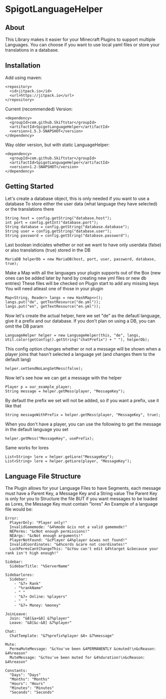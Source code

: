 # SpigotLanguageHelper

## About
This Library makes it easier for your Minecraft Plugins to support multiple Languages.
You can choose if you want to use local yaml files or store your translations in a database.

## Installation
Add using maven:
```
<repository>
  <id>jitpack.io</id>
  <url>https://jitpack.io</url>
</repository>
```
Current (recommended) Version:
```
<dependency>
  <groupId>com.github.Skiftstar</groupId>
  <artifactId>SpigotLanguageHelper</artifactId>
  <version>1.5.3-SNAPSHOT</version>
</dependency>
```
Way older version, but with static LanguageHelper:
```
<dependency>
  <groupId>com.github.Skiftstar</groupId>
  <artifactId>SpigotLanguageHelper</artifactId>
  <version>1.2-SNAPSHOT</version>
</dependency>
```

## Getting Started


Let's create a database object, this is only needed if you want to use a database
To store either the user data (what language they have selected) or the translations there
```
String host = config.getString("database.host");
int port = config.getInt("database.port");
String database = config.getString("database.database");
String user = config.getString("database.user");
String password = config.getString("database.password");
```
Last boolean indiciates whether or not we want to have only userdata (false) or also translations (true) stored in the DB
```
MariaDB helperDb = new MariaDB(host, port, user, password, database, true);
```
Make a Map with all the languages your plugin supports out of the Box (new ones can be added later by hand by creating new yml files or new db entries)
These files will be checked on Plugin start to add any missing keys
You will need atleast one of those in your plugin
```
Map<String, Reader> langs = new HashMap<>();
langs.put("de", getTextResource("de.yml"));
langs.put("en", getTextResource("en.yml"));
```

Now let's create the actual helper, here we set "de" as the defautl language, give it a prefix and our database.
If you don't plan on using a DB, you can omit the DB param
```
LanguageHelper helper = new LanguageHelper(this, "de", langs, Util.color(getConfig().getString("chatPrefix") + " "), helperDb);
```
This config option changes whether or not a message will be shown when a player joins that hasn't selected a language yet (and changes them to the default lang)
```
helper.setSendNoLangSetMess(false);
```

Now let's see how we can get a message with the helper
```
Player p = our_example_player;
String message = helper.getMess(player, "MessageKey");
```
By defautl the prefix we set will not be added, so if you want a prefix, use it like that
```
String messageWithPrefix = helper.getMess(player, "MessageKey", true);
```
When you don't have a player, you can use the following to get the message in the default language you set
```
helper.getMess("MessageKey", usePrefix);
```

Same works for lores
```
List<String> lore = helper.getLore("MessageKey");
List<String> lore = helper.getLore(player, "MessageKey");
```

## Language File Structure
The Plugin allows for your Language Files to have Segments, each message must have a Parent Key, a Message Key and a String value
The Parent Key is only for you to Structure the file
BUT if you want messages to be loaded as Lores, the Message Key must contain "lores"
An Example of a language file would be:
```
Error:
  PlayerOnly: "Player only!"
  InvalidGamemode: "&4%mode &cis not a valid gamemode!"
  NEPerms: "&cNot enough permissions!"
  NEArgs: "&cNot enough arguments!"
  PlayerNotFound: "&cPlayer &4%player &cwas not found!"
  InvalidCoordinates: "&4%cords &care not coordinates!"
  LuckPermsCantChangeThis: "&cYou can't edit &4%target &cbecause your rank isn't high enough!"

Sidebar:
  SidebarTitle: "%ServerName"

Sidebarlores:
  Sidebar:
    - "&7» Rank"
    - "%rankName"
    - " "
    - "&7» Online: %players"
    - "  "
    - "&7» Money: %money"

JoinLeave:
  Join: "&8[&a+&8] &7%player"
  Leave: "&8[&c-&8] &7%player"

Chat:
  ChatTemplate: "&7%prefix%player &8» &7%message"

Mute:
  PermaMuteMessage: "&cYou've been &4PERMANENTLY &cmuted!\n&cReason: &4%reason"
  MuteMessage: "&cYou've been muted for &4%duration!\n&cReason: &4%reason"

Constants:
  "Days": "Days"
  "Months": "Months"
  "Hours": "Hours"
  "Minutes": "Minutes"
  "Seconds": "Seconds"
```
